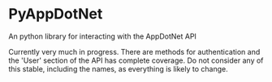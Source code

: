 PyAppDotNet
===========

An python library for interacting with the AppDotNet API

Currently very much in progress. There are methods for authentication and the 'User'
section of the API has complete coverage. Do not consider any of this stable, including
the names, as everything is likely to change.